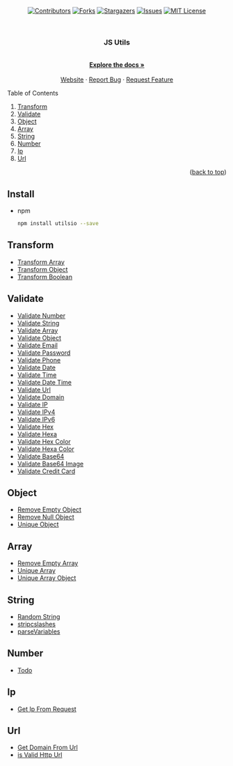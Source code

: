 <div id="top"></div>

<!-- PROJECT SHIELDS -->
<div align="center">

[![Contributors][contributors-shield]][contributors-url]
[![Forks][forks-shield]][forks-url]
[![Stargazers][stars-shield]][stars-url]
[![Issues][issues-shield]][issues-url]
[![MIT License][license-shield]][license-url]

</div>
<!-- PROJECT LOGO -->
<br />
<div align="center">
  <h3 align="center">JS Utils</h3>
  <p align="center">
    <br />
    <a href="#"><strong>Explore the docs »</strong></a>
    <br />
    <br />
    <a href="https://tanthang.dev">Website</a>
    ·
    <a href="https://github.com/TanThangDev/utilsio/issues">Report Bug</a>
    ·
    <a href="https://github.com/TanThangDev/utilsio/issues">Request Feature</a>
  </p>
</div>

<!-- TABLE OF CONTENTS -->
<summary>Table of Contents</summary>
<ol>
  <li><a href="#transform">Transform</a></li>
  <li><a href="#validate">Validate</a></li>
  <li><a href="#object">Object</a></li>
  <li><a href="#array">Array</a></li>
  <li><a href="#string">String</a></li>
  <li><a href="#number">Number</a></li>
  <li><a href="#ip">Ip</a></li>
  <li><a href="#url">Url</a></li>
</ol>
<p align="right">(<a href="#top">back to top</a>)</p>

<!-- GETTING STARTED -->

## Install

- npm
  ```sh
  npm install utilsio --save
  ```

## Transform

  <ul>
    <li><a href="/src/transform/transform.array.ts">Transform Array</a></li>
    <li><a href="/src/transform/transform.object.ts">Transform Object</a></li>
    <li><a href="/src/transform/transform.boolean.ts">Transform Boolean</a></li>
  </ul>

## Validate

  <ul>
    <li><a href="/src/validate/index.ts#1">Validate Number</a></li>
    <li><a href="/src/validate/index.ts#5">Validate String</a></li>
    <li><a href="/src/validate/index.ts#9">Validate Array</a></li>
    <li><a href="/src/validate/index.ts#13">Validate Object</a></li>
    <li><a href="/src/validate/index.ts#17">Validate Email</a></li>
    <li><a href="/src/validate/index.ts#21">Validate Password</a></li>
    <li><a href="/src/validate/index.ts#25">Validate Phone</a></li>
    <li><a href="/src/validate/index.ts#29">Validate Date</a></li>
    <li><a href="/src/validate/index.ts#33">Validate Time</a></li>
    <li><a href="/src/validate/index.ts#37">Validate Date Time</a></li>
    <li><a href="/src/validate/index.ts#41">Validate Url</a></li>
    <li><a href="/src/validate/index.ts#45">Validate Domain</a></li>
    <li><a href="/src/validate/index.ts#49">Validate IP</a></li>
    <li><a href="/src/validate/index.ts#53">Validate IPv4</a></li>
    <li><a href="/src/validate/index.ts#59">Validate IPv6</a></li>
    <li><a href="/src/validate/index.ts#63">Validate Hex</a></li>
    <li><a href="/src/validate/index.ts#67">Validate Hexa</a></li>
    <li><a href="/src/validate/index.ts#71">Validate Hex Color</a></li>
    <li><a href="/src/validate/index.ts#75">Validate Hexa Color</a></li>
    <li><a href="/src/validate/index.ts#79">Validate Base64</a></li>
    <li><a href="/src/validate/index.ts#83">Validate Base64 Image</a></li>
    <li><a href="/src/validate/index.ts#87">Validate Credit Card</a></li>
  </ul>

## Object

  <ul>
    <li><a href="/src/object/removeEmptyObject.ts">Remove Empty Object</a></li>
    <li><a href="/src/object/removeNullObject.ts">Remove Null Object</a></li>
    <li><a href="/src/object/uniqueObject.ts">Unique Object</a></li>
  </ul>

## Array

  <ul>
    <li><a href="/src/array/removeEmptyArray.ts">Remove Empty Array</a></li>
    <li><a href="/src/array/uniqueArray.ts">Unique Array</a></li>
    <li><a href="/src/array/uniqueArrayObject">Unique Array Object</a></li>
  </ul>

## String

  <ul>
    <li><a href="/src/string/randomString.ts">Random String</a></li>
    <li><a href="/src/string/stripcslashes.ts">stripcslashes</a></li>
    <li><a href="/src/string/parseVariables.ts">parseVariables</a></li>
  </ul>

## Number

  <ul>
    <li><a href="#">Todo</a></li>
  </ul>

## Ip

  <ul>
    <li><a href="/src/ip/getIpFromRequest.ts">Get Ip From Request</a></li>
  </ul>

## Url

  <ul>
    <li><a href="/src/url/getDomainFromUrl.ts">Get Domain From Url</a></li>
    <li><a href="/src/url/isValidHttpUrl.ts">is Valid Http Url</a></li>
  </ul>

<!-- SETTING -->

[contributors-shield]: https://img.shields.io/github/contributors/TanThangDev/utilsio.svg?style=for-the-badge
[contributors-url]: https://github.com/TanThangDev/utilsio/graphs/contributors
[forks-shield]: https://img.shields.io/github/forks/TanThangDev/utilsio.svg?style=for-the-badge
[forks-url]: https://github.com/TanThangDev/utilsio/network/members
[stars-shield]: https://img.shields.io/github/stars/TanThangDev/utilsio.svg?style=for-the-badge
[stars-url]: https://github.com/TanThangDev/utilsio/stargazers
[issues-shield]: https://img.shields.io/github/issues/TanThangDev/utilsio.svg?style=for-the-badge
[issues-url]: https://github.com/TanThangDev/utilsio/issues
[license-shield]: https://img.shields.io/github/license/TanThangDev/utilsio.svg?style=for-the-badge
[license-url]: https://github.com/TanThangDev/utilsio/blob/master/LICENSE
